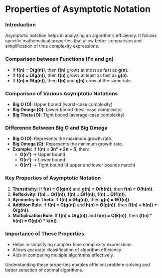 # **Properties of Asymptotic Notation**

### **Introduction**
Asymptotic notation helps in analyzing an algorithm’s efficiency. It follows specific mathematical properties that allow better comparison and simplification of time complexity expressions.

### **Comparison between Functions (Fn and gn)**
- If **f(n) = O(g(n))**, then **f(n)** grows at most as fast as **g(n)**.
- If **f(n) = Ω(g(n))**, then **f(n)** grows at least as fast as **g(n)**.
- If **f(n) = Θ(g(n))**, then **f(n)** and **g(n)** grow at the same rate.

### **Comparison of Various Asymptotic Notations**
- **Big O (O)**: Upper bound (worst-case complexity)
- **Big Omega (Ω)**: Lower bound (best-case complexity)
- **Big Theta (Θ)**: Tight bound (average-case complexity)

### **Difference Between Big O and Big Omega**
- **Big O (O)**: Represents the maximum growth rate.
- **Big Omega (Ω)**: Represents the minimum growth rate.
- **Example:** If **f(n) = 3n² + 2n + 5**, then:
  - **O(n²)** → Upper bound
  - **Ω(n²)** → Lower bound
  - **Θ(n²)** → Tight bound (if upper and lower bounds match)

### **Key Properties of Asymptotic Notation**
1. **Transitivity**: If **f(n) = O(g(n))** and **g(n) = O(h(n))**, then **f(n) = O(h(n))**.
2. **Reflexivity**: **f(n) = O(f(n))**, **f(n) = Ω(f(n))**, **f(n) = Θ(f(n))**.
3. **Symmetry in Theta**: If **f(n) = Θ(g(n))**, then **g(n) = Θ(f(n))**.
4. **Addition Rule**: If **f(n) = O(g(n))** and **h(n) = O(g(n))**, then **(f(n) + h(n)) = O(g(n))**.
5. **Multiplication Rule**: If **f(n) = O(g(n))** and **h(n) = O(k(n))**, then **(f(n) * h(n)) = O(g(n) * k(n))**.

### **Importance of These Properties**
- Helps in simplifying complex time complexity expressions.
- Allows accurate classification of algorithm efficiency.
- Aids in comparing multiple algorithms effectively.

Understanding these properties enables efficient problem-solving and better selection of optimal algorithms.



